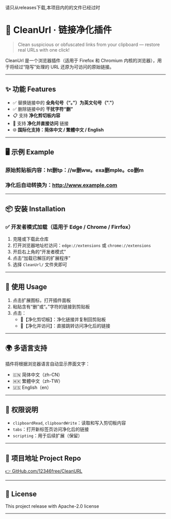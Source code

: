 请只从releases下载,本项目内的的文件已经过时
# 🧹 CleanUrl · 链接净化插件

> Clean suspicious or obfuscated links from your clipboard — restore real URLs with one click!

CleanUrl 是一个浏览器插件（适用于 Firefox 和 Chromium 内核的浏览器），用于将经过“隐写”处理的 URL 还原为可访问的原始链接。

---

## ✨ 功能 Features

- ✅ 替换链接中的 **全角句号（“。”）为英文句号（"."）**
- ✅ 删除链接中的 **干扰字符“删”**
- 📋 支持 **净化剪切板内容**
- 🚀 支持 **净化并直接访问** 链接
- 🌐 **国际化支持：简体中文 / 繁體中文 / English**

---

## 🖥️ 示例 Example

### 原始剪贴板内容：ht删tp：//w删ww。exa删mple。co删m
### 净化后自动转换为：http://www.example.com


---

## 📦 安装 Installation

### ✅ 开发者模式加载（适用于 Edge / Chrome / Firrfox）

1. 克隆或下载此仓库
2. 打开浏览器地址栏访问：`edge://extensions` 或 `chrome://extensions`
3. 开启右上角的“开发者模式”
4. 点击“加载已解压的扩展程序”
5. 选择 `CleanUrl/` 文件夹即可

---

## 🧪 使用 Usage

1. 点击扩展图标，打开插件面板
2. 粘贴含有“删”或“。”字符的链接到剪贴板
3. 点击：
   - 🧹【净化剪切板】：净化链接并复制回剪贴板
   - 🚀【净化并访问】：直接跳转访问净化后的链接

---

## 🌍 多语言支持

插件将根据浏览器语言自动显示界面文字：

- 🇨🇳 简体中文（zh-CN）
- 🇭🇰 繁體中文（zh-TW）
- 🇺🇸 English（en）

---

## 🧩 权限说明

- `clipboardRead`, `clipboardWrite`：读取和写入剪切板内容
- `tabs`：打开新标签页访问净化后的链接
- `scripting`：用于后续扩展（保留）

---

## 📁 项目地址 Project Repo

[👉 GitHub.com/12346free/CleanURL](https://github.com/1236free/CleanURL)

---

## 📜 License

This project release with Apache-2.0 license

---




